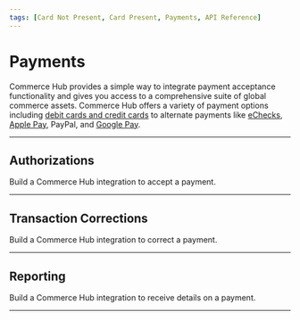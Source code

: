 ```yaml
---
tags: [Card Not Present, Card Present, Payments, API Reference]
---
```


# Payments

Commerce Hub provides a simple way to integrate payment acceptance functionality and gives you access to a comprehensive suite of global commerce assets. Commerce Hub offers a variety of payment options including [debit cards and credit cards](?path=docs/Resources/Guides/Payment-Sources/Payment-Card.md) to alternate payments like [eChecks](?path=docs/Resources/Guides/Payment-Sources/Pay-By-Bank/Payment-Check.md), [Apple Pay](?path=docs/Online-Mobile-Digital/Wallets-AltPayments/Apple-Pay/Apple-Pay.md), PayPal, and [Google Pay](?path=docs/Online-Mobile-Digital/Wallets-AltPayments/Google-Pay/Google-Pay.md).

---

## Authorizations

Build a Commerce Hub integration to accept a payment.

<!-- type: row -->

<!-- type: card
title: Charges
description: Submit a request to authorize funds from a customer.
link: ?path=docs/Resources/API-Documents/Payments/Charges.md
-->

<!-- type: card
title: Captures
description: Submit a request to capture an existing pre-authorization from a charges request.
link: ?path=docs/Resources/API-Documents/Payments/Capture.md
-->

<!-- type: card
title: Reauthorize
description: Submit a request to reauthorize a charge where the original authorization has been released by the bank.
link: ?path=docs/Resources/Guides/Authorizations/Re-Auth.md
-->

<!-- type: card
title: Forced Post
description: Submit a request to force capture funds after contacting the voice authorization center.
link: ?path=docs/Resources/API-Documents/Payments/Forced.md
-->
<!-- type: row-end -->

---

## Transaction Corrections

Build a Commerce Hub integration to correct a payment.

<!-- type: row -->

<!-- type: card
title: Refunds
description: Submit a request to refund funds to a customer.
link: ?path=docs/Resources/API-Documents/Payments/Refund.md
-->

<!-- type: card
title: Cancels
description: Submit a request to cancel (void) a charge or refund.
link: ?path=docs/Resources/API-Documents/Payments/Cancel.md
-->

<!-- type: row-end -->

---

## Reporting

Build a Commerce Hub integration to receive details on a payment.

<!-- type: row -->

<!-- type: card
title: Inquiry
description: Submit a request to retrieve the original transaction details.
link: ?path=docs/Resources/API-Documents/Payments/Inquiry.md
-->

<!-- type: row-end -->

---
